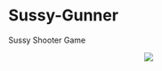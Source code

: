 # Sussy-Gunner
Sussy Shooter Game 

<p align="center">
  <img src="https://user-images.githubusercontent.com/92283038/229355719-592971d0-42d4-44b6-8d14-e0f7f72ba93f.png"></img>
</p>

